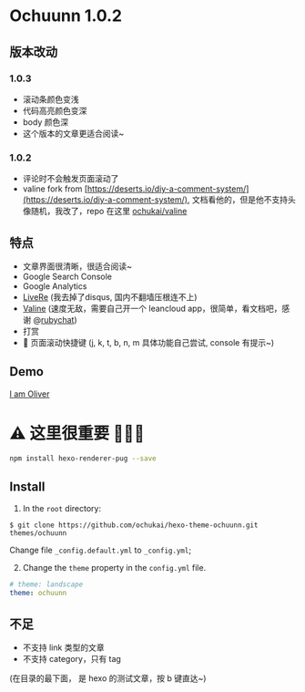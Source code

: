 # Ochuunn 1.0.2

## 版本改动

### 1.0.3

* 滚动条颜色变浅
* 代码高亮颜色变深
* body 颜色深
* 这个版本的文章更适合阅读~

### 1.0.2

* 评论时不会触发页面滚动了
* valine fork from [https://deserts.io/diy-a-comment-system/](https://deserts.io/diy-a-comment-system/), 文档看他的，但是他不支持头像随机，我改了，repo 在这里 [ochukai/valine](https://github.com/ochukai/Valine)

## 特点
* 文章界面很清晰，很适合阅读~
* Google Search Console
* Google Analytics
* [LiveRe](https://livere.com/) (我去掉了disqus, 国内不翻墙压根连不上)
* [Valine](https://valine.js.org/) (速度无敌，需要自己开一个 leancloud app，很简单，看文档吧，感谢 @[rubychat](https://github.com/rubychat))
* 打赏
* 🎈 页面滚动快捷键 (j, k, t, b, n, m 具体功能自己尝试, console 有提示~)

## Demo
[I am Oliver](http://ochukai.me)

# ⚠ 这里很重要 💢💥💖

```sh
npm install hexo-renderer-pug --save
```

## Install

1. In the `root` directory:

```git
$ git clone https://github.com/ochukai/hexo-theme-ochuunn.git themes/ochuunn
```

Change file `_config.default.yml` to `_config.yml`;

2. Change the `theme` property in the `config.yml` file.

```yml
# theme: landscape
theme: ochuunn
```

## 不足

* 不支持 link 类型的文章
* 不支持 category，只有 tag

(在目录的最下面， 是 hexo 的测试文章，按 b 键直达~)

